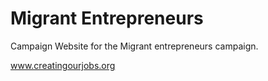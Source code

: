 # Migrant Entrepreneurs

Campaign Website for the Migrant entrepreneurs campaign. 

www.creatingourjobs.org
